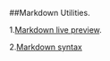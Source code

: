 ##Markdown Utilities.

1.[Markdown live preview](http://markdownlivepreview.com).

2.[Markdown syntax](https://guides.github.com/pdfs/markdown-cheatsheet-online.pdf)